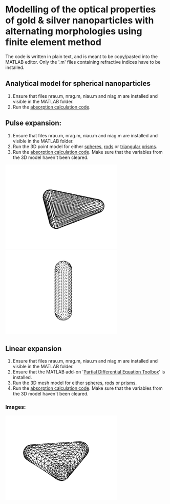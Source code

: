 # Modelling of the optical properties of gold & silver nanoparticles with alternating morphologies using finite element method
The code is written in plain text, and is meant to be copy/pasted into the MATLAB editor. Only the '.m' files containing refractive indices have to be installed.
## Analytical model for spherical nanoparticles
  1. Ensure that files nrau.m, nrag.m, niau.m and niag.m are installed and visible in the MATLAB folder.
  2. Run the [absorption calculation code](https://github.com/Lasseb200/P3/blob/main/MATLAB%20Analytical%20model%20for%20spherical%20nanoparticles).
## Pulse expansion:
  1. Ensure that files nrau.m, nrag.m, niau.m and niag.m are installed and visible in the MATLAB folder.
  2. Run the 3D point model for either [spheres](https://github.com/Lasseb200/P3/blob/main/MATLAB-finite-element-method/Pulse%20expansion/Pulse%20sphere), [rods](https://github.com/Lasseb200/P3/blob/main/MATLAB-finite-element-method/Pulse%20expansion/Pulse%20rod) or [triangular prisms](https://github.com/Lasseb200/P3/blob/main/MATLAB-finite-element-method/Pulse%20expansion/Pulse%20prism).
  3. Run the [absorption calculation code](https://github.com/Lasseb200/P3/blob/main/MATLAB-finite-element-method/Pulse%20expansion/Pulse%20calculation). Make sure that the variables from the 3D model haven't been cleared.

<img src="3D_point_model_of_prism.png" width="350"> <img src="Rod.png" width="350">
## Linear expansion
  1. Ensure that files nrau.m, nrag.m, niau.m and niag.m are installed and visible in the MATLAB folder.
  2. Ensure that the MATLAB add-on '[Partial Differential Equation Toolbox](https://se.mathworks.com/products/pde.html)' is installed.
  3. Run the 3D mesh model for either [spheres](https://github.com/Lasseb200/P3/blob/main/MATLAB-finite-element-method/Linear%20expansion/Sphere%20mesh), [rods](https://github.com/Lasseb200/P3/blob/main/MATLAB-finite-element-method/Linear%20expansion/Rod%20mesh) or [prisms](https://github.com/Lasseb200/P3/blob/main/MATLAB-finite-element-method/Linear%20expansion/Prism%20mesh).
  4. Run the [absorption calculation code](https://github.com/Lasseb200/P3/blob/main/MATLAB-finite-element-method/Linear%20expansion/Calculation%20and%20plot%20of%20absorption%20cross%20section). Make sure that the variables from the 3D model haven't been cleared.
### Images:
<img src="Lin_prism.png" width="350">

